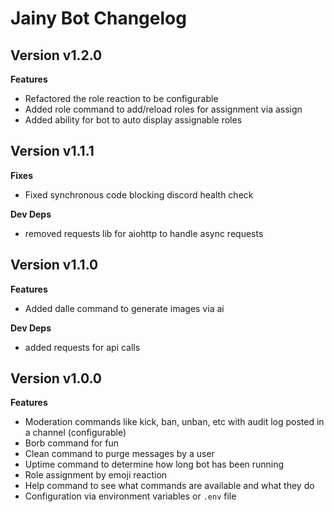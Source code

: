 # Jainy Bot Changelog

## Version v1.2.0

**Features**
- Refactored the role reaction to be configurable
- Added role command to add/reload roles for assignment via assign
- Added ability for bot to auto display assignable roles

## Version v1.1.1

**Fixes**

- Fixed synchronous code blocking discord health check

**Dev Deps**

- removed requests lib for aiohttp to handle async requests

## Version v1.1.0
**Features**
- Added dalle command to generate images via ai

**Dev Deps**
- added requests for api calls

## Version v1.0.0
**Features**
- Moderation commands like kick, ban, unban, etc with audit log posted in a channel (configurable)
- Borb command for fun
- Clean command to purge messages by a user
- Uptime command to determine how long bot has been running
- Role assignment by emoji reaction
- Help command to see what commands are available and what they do
- Configuration via environment variables or `.env` file
